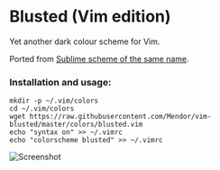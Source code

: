 Blusted (Vim edition)
=====================

Yet another dark colour scheme for Vim.

Ported from [Sublime scheme of the same name](https://raw.githubusercontent.com/Mendor/sublime-blusted/).

### Installation and usage:
```
mkdir -p ~/.vim/colors
cd ~/.vim/colors
wget https://raw.githubusercontent.com/Mendor/vim-blusted/master/colors/blusted.vim
echo "syntax on" >> ~/.vimrc
echo "colorscheme blusted" >> ~/.vimrc
```


![Screenshot](https://raw.github.com/Mendor/vim-blusted/master/screenshot.png)
